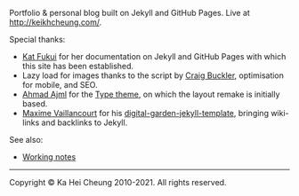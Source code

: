 Portfolio & personal blog built on Jekyll and GitHub Pages. Live at http://keikhcheung.com/.

Special thanks:

- [Kat Fukui](http://katfukui.com) for her documentation on Jekyll and GitHub Pages with which this site has been established.
- Lazy load for images thanks to the script by [Craig Buckler](https://github.com/craigbuckler/progressive-image.js), optimisation for mobile, and SEO.
- [Ahmad Ajml](https://github.com/ahmadajmi) for the [Type theme](https://github.com/aspirethemes/type), on which the layout remake is initially based.
- [Maxime Vaillancourt](https://github.com/maximevaillancourt) for his [digital-garden-jekyll-template](https://github.com/maximevaillancourt/digital-garden-jekyll-template), bringing wiki-links and backlinks to Jekyll.

See also:

- [Working notes](https://notes.keikhcheung.com/)

---

Copyright © Ka Hei Cheung 2010-2021. All rights reserved.